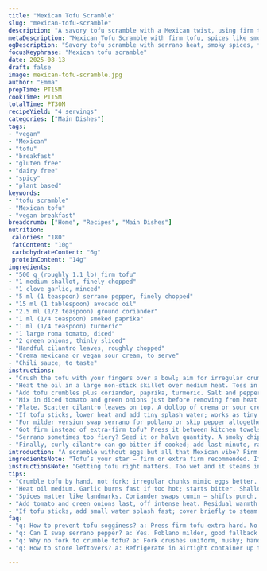 ```yaml
---
title: "Mexican Tofu Scramble"
slug: "mexican-tofu-scramble"
description: "A savory tofu scramble with a Mexican twist, using firm tofu crumbled to mimic eggs. Aromatic sautéed onion, garlic, and serrano pepper build the base; spices like smoked paprika and ground coriander replace cumin for a different depth. Fresh tomato and green onions add brightness. Garnished with cilantro leaves, a dollop of crema mexicana (or sour cream substitute), and hot sauce. Easy veggie main that works for breakfast or dinner. Gluten, nut, egg free. Simple oil sauté technique highlights tofu texture and flavor. Invites quesadillas or tortillas on the side. Adaptable for heat preference and ingredient swaps."
metaDescription: "Mexican Tofu Scramble with firm tofu, spices like smoked paprika and coriander, fresh tomato, cilantro, crema and chili sauce for heat and texture contrast."
ogDescription: "Savory tofu scramble with serrano heat, smoky spices, fresh tomato bites, cilantro punch, and creamy cooling drizzle. Breakfast or dinner winner."
focusKeyphrase: "Mexican tofu scramble"
date: 2025-08-13
draft: false
image: mexican-tofu-scramble.jpg
author: "Emma"
prepTime: PT15M
cookTime: PT15M
totalTime: PT30M
recipeYield: "4 servings"
categories: ["Main Dishes"]
tags:
- "vegan"
- "Mexican"
- "tofu"
- "breakfast"
- "gluten free"
- "dairy free"
- "spicy"
- "plant based"
keywords:
- "tofu scramble"
- "Mexican tofu"
- "vegan breakfast"
breadcrumb: ["Home", "Recipes", "Main Dishes"]
nutrition: 
 calories: "180"
 fatContent: "10g"
 carbohydrateContent: "6g"
 proteinContent: "14g"
ingredients:
- "500 g (roughly 1.1 lb) firm tofu"
- "1 medium shallot, finely chopped"
- "1 clove garlic, minced"
- "5 ml (1 teaspoon) serrano pepper, finely chopped"
- "15 ml (1 tablespoon) avocado oil"
- "2.5 ml (1/2 teaspoon) ground coriander"
- "1 ml (1/4 teaspoon) smoked paprika"
- "1 ml (1/4 teaspoon) turmeric"
- "1 large roma tomato, diced"
- "2 green onions, thinly sliced"
- "Handful cilantro leaves, roughly chopped"
- "Crema mexicana or vegan sour cream, to serve"
- "Chili sauce, to taste"
instructions:
- "Crush the tofu with your fingers over a bowl; aim for irregular crumble not puree. Resting tofu at room temp first helps moisture release better."
- "Heat the oil in a large non-stick skillet over medium heat. Toss in shallot, garlic, and serrano pepper. Cook, stirring often, until shallots turn translucent and smell sweet - 4 to 6 minutes. Listen for gentle sizzle; too hot? Turn it down."
- "Add tofu crumbles plus coriander, paprika, turmeric. Salt and pepper now; coax flavors in. Stir frequently, scrape bottom to avoid sticking. Cook until moisture mostly evaporates and edges dry out a bit – 10 to 12 minutes. Smell changes from raw bean to roasted spice."
- "Mix in diced tomato and green onions just before removing from heat. Let residual warmth soften tomato slightly without overcooking."
- "Plate. Scatter cilantro leaves on top. A dollop of crema or sour cream cools the spicy heat. Drizzle with chili sauce for a bright punch. Ideal alongside warm corn tortillas or quesadillas."
- "If tofu sticks, lower heat and add tiny splash water; works as tiny steam. Avoid over-mixing tofu; keep some chunkiness for texture contrast."
- "For milder version swap serrano for poblano or skip pepper altogether. Ground coriander swaps better than cumin; cumin can overpower if too fresh or toasted."
- "Got firm instead of extra-firm tofu? Press it between kitchen towels longer to remove excess water or result will be soggy scramble."
- "Serrano sometimes too fiery? Seed it or halve quantity. A smoky chipotle powder variation works but don’t mix spices or they fight."
- "Finally, curly cilantro can go bitter if cooked; add last minute, raw."
introduction: "A scramble without eggs but all that Mexican vibe? Firm tofu crumbled up, no mush. Heating shallots and garlic until soft, inviting aromas of serrano pepper fill the kitchen. The crumble hits the pan just right – moisture steams off, edges crisping slightly. Spices in play, coriander swapping out cumin gave me surprise depth without overpowering. I once dumped cumin and never looked back. Tomato chunks arrive almost last, fresh bursts anchored by green onions. The aroma lifts, promises tang and heat. Cilantro leaf bits scatter like confetti, a creamy topping cools fire while Tabasco wakes it. You want texture, not paste; a little patience, a light hand with the spatula. When the pan whispers dry sizzle, you know it’s ready. This isn’t early morning fluff; it’s fast, flavorful, messy and real. Serve tortillas hot, quesadillas warmed from the stove, cheers to plant-based mojo."
ingredientsNote: "Tofu’s your star — firm or extra firm recommended. If you grab regular firm, press extra hard to squeeze out moisture or risk gumminess. No press? Slice thick, salt, rest on paper towels indoors for 15. Serrano pepper packs more punch than jalapeño here; swap with poblano for gentler heat or chili flakes if no fresh. I used avocado oil; its high smoke point saves you from bitterness but any neutral oil okay. Spices called for cumin in original but I find ground coriander lends lemony warmth without harsh edges – try both once, see what you prefer. Smoked paprika’s key, brings fire without flame, turmeric offers color and earth. Tomato must be firm, not mush, to hold texture at finish. Quick garlicky shallots over plain onions — personal hack for aromatic depth. Green onion tops add subtle bite, not overwhelming like raw onions. Cilantro is last-minute, keep it bright and fresh. Creamy topping options? Crema mexicana traditional, vegan sour cream or thick yogurt work depending on diet. Tabasco? More than optional; it wakes it all up. Simple ingredient swaps here depend on what’s at hand and your heat tolerance."
instructionsNote: "Getting tofu right matters. Too wet and it steams instead of browns. Crumbling by hand instead of fork keeps random size chunks that mimic scrambled eggs better. Onions and garlic cook first to soften and coax out sweetness before tofu hits pan; impatient cooks miss that step and get raw harshness. Medium heat is important — too high burns garlic fast, turning bitter; too low leaves tofu soggy. The sizzle should be soft, like whispers. Stir often enough not to stick, but not so much tofu breaks into paste. When liquid disappears, the edges change from pale to lightly toasted. That’s your cue to add fresh diced tomato and onions; stir gently to keep texture and prevent mush. Removing heat now prevents overcooking tomatoes, which quickly get mealy. Add cilantro and crema on plated scramble to keep bright flavors. If tofu clings, add splash water, cover briefly to steam, then uncover and dry. Watch spices: coriander adds brightness instead of cumin’s more potent earthiness — experiment but don’t double up spices. I avoid cumin overload; it easily hides other notes. This scramble is quick but demands close watch; better small burner and patience than rushing. Serve immediately, textures change if held too long, get soggy and less appealing."
tips:
- "Crumble tofu by hand, not fork; irregular chunks mimic eggs better. Press firm tofu thoroughly or scramble ends soggy. No press? Slice thick, salt, rest on towels 15 min indoors. Moisture kills crisp edges; pat dry well."
- "Heat oil medium. Garlic burns fast if too hot; starts bitter. Shallots soften before tofu hits pan. Listen for soft sizzle not roar. Adjust heat quick; slow cooks lose texture, fast cooks scorch spices. Stir often but don’t pulverize tofu."
- "Spices matter like landmarks. Coriander swaps cumin — shifts punch, lemony not earthy. Smoked paprika adds deep smoky smell without fire. Turmeric mostly color but faint earth note; tiny fits best. Avoid spice overload or flavors fight, confuse."
- "Add tomato and green onions last, off intense heat. Residual warmth softens tomato, keeps chunk texture. Too early? Squishy mush, lost bite. Cilantro goes raw, at end; cooking turns bitter fast. Timing key for freshness and brightness bursts."
- "If tofu sticks, add small water splash fast; cover briefly to steam edges loose. Don’t over-steam or tofu soggy. Let pan dry out again, edges get slight toast. Texture contrast means bits crisp, bits soft. Adjust serrano pepper to taste; seeds and amount impact heat sharply."
faq:
- "q: How to prevent tofu sogginess? a: Press firm tofu extra hard. No press? Salt thick slices, rest 15 min on towels indoors. Dry tofu chunks before cooking. Cook on medium heat, moisture steam kills crisp edges. Add splash water only if sticking then dry out."
- "q: Can I swap serrano pepper? a: Yes. Poblano milder, good fallback. Skip pepper for no heat or use chili flakes dry. Chipotle powder adds smoky depth but don’t combine too many spices; they clash and confuse flavors. Watch heat level during cook."
- "q: Why no fork to crumble tofu? a: Fork crushes uniform, mushy; hand crumbles keep irregular chunks mimic real eggs. Texture matters more than size; too small turns paste. Hand break-up also releases moisture better; chunkiness holds better in skillet."
- "q: How to store leftovers? a: Refrigerate in airtight container up to 3 days. Reheat gently in pan, add tiny splash water if dry. Avoid microwave if possible; turns tofu rubbery. Freeze not ideal; texture changes. Eat fresh best for texture; leftovers soften quickly."

---
```

